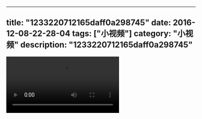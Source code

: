 
---
title: "1233220712165daff0a298745"
date: 2016-12-08-22-28-04
tags: ["小视频"]
category: "小视频"
description: "1233220712165daff0a298745"
---
<video src="http://ohtsqip0g.bkt.clouddn.com/1233220712165daff0a298745.mp4" controls="controls"></video>
